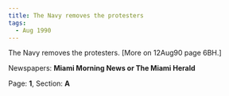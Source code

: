```yaml
---  
title: The Navy removes the protesters  
tags:  
  - Aug 1990  
---  
```

  
The Navy removes the protesters. [More on 12Aug90 page 6BH.]  
  
Newspapers: **Miami Morning News or The Miami Herald**  
  
Page: **1**, Section: **A** 
